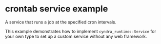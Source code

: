 # crontab service example

A service that runs a job at the specified cron intervals.

This example demonstrates how to implement `cyndra_runtime::Service` for your own type to set up a custom service without any web framework.

